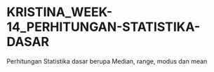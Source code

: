# KRISTINA_WEEK-14_PERHITUNGAN-STATISTIKA-DASAR
Perhitungan Statistika dasar berupa Median, range, modus dan mean 
